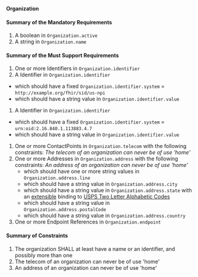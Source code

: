 **Organization**

#### Summary of the Mandatory Requirements
1.  A  boolean  in `Organization.active`
1.  A  string  in `Organization.name`

#### Summary of the Must Support Requirements
1. One or more  Identifiers  in `Organization.identifier`
1.  A  Identifier  in `Organization.identifier`
   - which should have a fixed `Organization.identifier.system` = `http://example.org/fhir/sid/us-npi`
   - which should have a  string value  in `Organization.identifier.value`
1.  A  Identifier  in `Organization.identifier`
   - which should have a fixed `Organization.identifier.system` = `urn:oid:2.16.840.1.113883.4.7`
   - which should have a  string value  in `Organization.identifier.value`
1. One or more  ContactPoints  in `Organization.telecom`
 with the following constraints: *The telecom of an organization can never be of use &#39;home&#39;*
1. One or more  Addresses  in `Organization.address`
 with the following constraints: *An address of an organization can never be of use &#39;home&#39;*
   - which should have one or more  string values  in `Organization.address.line`
   - which should have a  string value  in `Organization.address.city`
   - which should have a  string value  in `Organization.address.state`
with an [extensible](http://hl7.org/fhir/R4/terminologies.html#extensible)
 binding to [USPS Two Letter Alphabetic Codes](ValueSet-us-core-usps-state.html)
   - which should have a  string value  in `Organization.address.postalCode`
   - which should have a  string value  in `Organization.address.country`
1. One or more Endpoint References  in `Organization.endpoint`

#### Summary of Constraints
1. The organization SHALL at least have a name or an identifier, and possibly more than one
1. The telecom of an organization can never be of use &#39;home&#39;
1. An address of an organization can never be of use &#39;home&#39;
